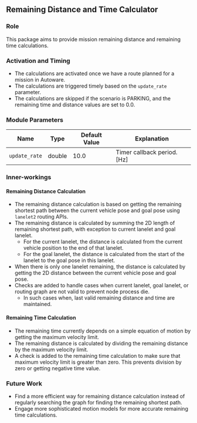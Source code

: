 ## Remaining Distance and Time Calculator

### Role

This package aims to provide mission remaining distance and remaining time calculations.

### Activation and Timing

- The calculations are activated once we have a route planned for a mission in Autoware.
- The calculations are triggered timely based on the `update_rate` parameter.
- The calculations are skipped if the scenario is PARKING, and the remaining time and distance values are set to 0.0.

### Module Parameters

| Name          | Type   | Default Value | Explanation                 |
| ------------- | ------ | ------------- | --------------------------- |
| `update_rate` | double | 10.0          | Timer callback period. [Hz] |

### Inner-workings

#### Remaining Distance Calculation

- The remaining distance calculation is based on getting the remaining shortest path between the current vehicle pose and goal pose using `lanelet2` routing APIs.
- The remaining distance is calculated by summing the 2D length of remaining shortest path, with exception to current lanelet and goal lanelet.
  - For the current lanelet, the distance is calculated from the current vehicle position to the end of that lanelet.
  - For the goal lanelet, the distance is calculated from the start of the lanelet to the goal pose in this lanelet.
- When there is only one lanelet remaining, the distance is calculated by getting the 2D distance between the current vehicle pose and goal pose.
- Checks are added to handle cases when current lanelet, goal lanelet, or routing graph are not valid to prevent node process die.
  - In such cases when, last valid remaining distance and time are maintained.

#### Remaining Time Calculation

- The remaining time currently depends on a simple equation of motion by getting the maximum velocity limit.
- The remaining distance is calculated by dividing the remaining distance by the maximum velocity limit.
- A check is added to the remaining time calculation to make sure that maximum velocity limit is greater than zero. This prevents division by zero or getting negative time value.

### Future Work

- Find a more efficient way for remaining distance calculation instead of regularly searching the graph for finding the remaining shortest path.
- Engage more sophisticated motion models for more accurate remaining time calculations.

